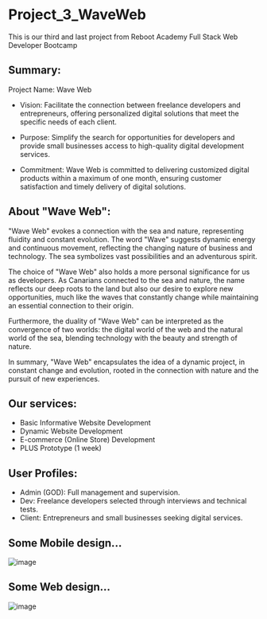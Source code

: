 # Project_3_WaveWeb
This is our third and last project from Reboot Academy Full Stack Web Developer Bootcamp

## Summary:

Project Name: Wave Web

- Vision: Facilitate the connection between freelance developers and entrepreneurs, offering personalized digital solutions that meet the specific needs of each client.

- Purpose: Simplify the search for opportunities for developers and provide small businesses access to high-quality digital development services.

- Commitment: Wave Web is committed to delivering customized digital products within a maximum of one month, ensuring customer satisfaction and timely delivery of digital solutions.

## About "Wave Web":

"Wave Web" evokes a connection with the sea and nature, representing fluidity and constant evolution. The word "Wave" suggests dynamic energy and continuous movement, reflecting the changing nature of business and technology. The sea symbolizes vast possibilities and an adventurous spirit.

The choice of "Wave Web" also holds a more personal significance for us as developers. As Canarians connected to the sea and nature, the name reflects our deep roots to the land but also our desire to explore new opportunities, much like the waves that constantly change while maintaining an essential connection to their origin.

Furthermore, the duality of "Wave Web" can be interpreted as the convergence of two worlds: the digital world of the web and the natural world of the sea, blending technology with the beauty and strength of nature.

In summary, "Wave Web" encapsulates the idea of a dynamic project, in constant change and evolution, rooted in the connection with nature and the pursuit of new experiences.

## Our services:

- Basic Informative Website Development
- Dynamic Website Development
- E-commerce (Online Store) Development
- PLUS Prototype (1 week)

## User Profiles:

- Admin (GOD): Full management and supervision.
- Dev: Freelance developers selected through interviews and technical tests.
- Client: Entrepreneurs and small businesses seeking digital services.

## Some Mobile design...

![image](https://github.com/jmorma3/Project_3_WaveWeb/assets/122170615/a6b63ae7-c00a-4db4-8515-96bc14c733b2)

## Some Web design...

![image](https://github.com/jmorma3/Project_3_WaveWeb/assets/122170615/b6735d47-f70c-441d-ab8b-292ba51d85b0)


